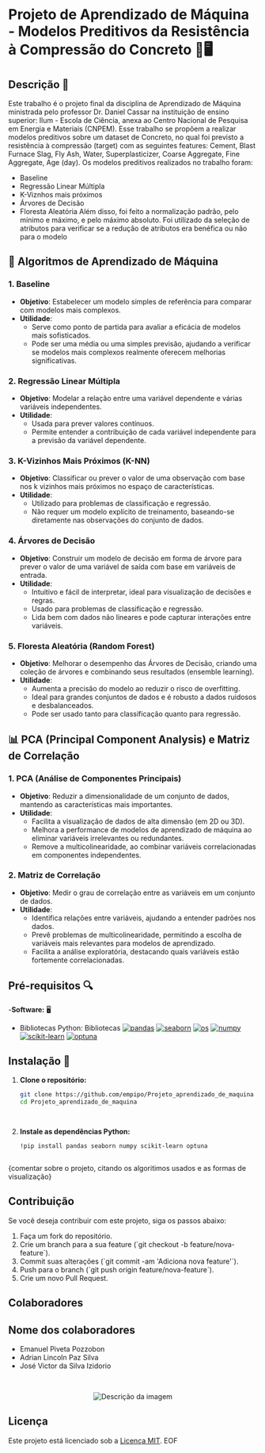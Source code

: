 # Projeto de Aprendizado de Máquina - Modelos Preditivos da Resistência à Compressão do Concreto 🧱🖥️
 
## Descrição 📄
 
Este trabalho é o projeto final da disciplina de Aprendizado de Máquina ministrada pelo professor Dr. Daniel Cassar na instituição de ensino superior: Ilum - Escola de Ciência, anexa ao Centro Nacional de Pesquisa em Energia e Materiais (CNPEM). Esse trabalho se propõem a realizar modelos preditivos sobre um dataset de Concreto, no qual foi previsto a resistência à compressão (target) com as seguintes features: Cement, Blast Furnace Slag, Fly Ash, Water, Superplasticizer, Coarse Aggregate, Fine Aggregate, Age (day). Os modelos preditivos realizados no trabalho foram:
- Baseline
- Regressão Linear Múltipla
- K-Viznhos mais próximos
- Árvores de Decisão
- Floresta Aleatória
Além disso, foi feito a normalização padrão, pelo mínimo e máximo, e pelo máximo absoluto. Foi utilizado da seleção de atributos para verificar se a redução de atributos era benéfica ou não para o modelo

## 🤖 Algoritmos de Aprendizado de Máquina

### 1. **Baseline**
- **Objetivo**: Estabelecer um modelo simples de referência para comparar com modelos mais complexos.
- **Utilidade**:
  - Serve como ponto de partida para avaliar a eficácia de modelos mais sofisticados.
  - Pode ser uma média ou uma simples previsão, ajudando a verificar se modelos mais complexos realmente oferecem melhorias significativas.

### 2. **Regressão Linear Múltipla**
- **Objetivo**: Modelar a relação entre uma variável dependente e várias variáveis independentes.
- **Utilidade**:
  - Usada para prever valores contínuos.
  - Permite entender a contribuição de cada variável independente para a previsão da variável dependente.

### 3. **K-Vizinhos Mais Próximos (K-NN)**
- **Objetivo**: Classificar ou prever o valor de uma observação com base nos k vizinhos mais próximos no espaço de características.
- **Utilidade**:
  - Utilizado para problemas de classificação e regressão.
  - Não requer um modelo explícito de treinamento, baseando-se diretamente nas observações do conjunto de dados.

### 4. **Árvores de Decisão**
- **Objetivo**: Construir um modelo de decisão em forma de árvore para prever o valor de uma variável de saída com base em variáveis de entrada.
- **Utilidade**:
  - Intuitivo e fácil de interpretar, ideal para visualização de decisões e regras.
  - Usado para problemas de classificação e regressão.
  - Lida bem com dados não lineares e pode capturar interações entre variáveis.

### 5. **Floresta Aleatória (Random Forest)**
- **Objetivo**: Melhorar o desempenho das Árvores de Decisão, criando uma coleção de árvores e combinando seus resultados (ensemble learning).
- **Utilidade**:
  - Aumenta a precisão do modelo ao reduzir o risco de overfitting.
  - Ideal para grandes conjuntos de dados e é robusto a dados ruidosos e desbalanceados.
  - Pode ser usado tanto para classificação quanto para regressão.

## 📊 PCA (Principal Component Analysis) e Matriz de Correlação

### 1. **PCA (Análise de Componentes Principais)**
- **Objetivo**: Reduzir a dimensionalidade de um conjunto de dados, mantendo as características mais importantes.
- **Utilidade**:
  - Facilita a visualização de dados de alta dimensão (em 2D ou 3D).
  - Melhora a performance de modelos de aprendizado de máquina ao eliminar variáveis irrelevantes ou redundantes.
  - Remove a multicolinearidade, ao combinar variáveis correlacionadas em componentes independentes.

### 2. **Matriz de Correlação**
- **Objetivo**: Medir o grau de correlação entre as variáveis em um conjunto de dados.
- **Utilidade**:
  - Identifica relações entre variáveis, ajudando a entender padrões nos dados.
  - Prevê problemas de multicolinearidade, permitindo a escolha de variáveis mais relevantes para modelos de aprendizado.
  - Facilita a análise exploratória, destacando quais variáveis estão fortemente correlacionadas.
 
## Pré-requisitos 🔍

-**Software:** 🖥️
  - Bibliotecas Python: Bibliotecas
    [![pandas](https://img.shields.io/badge/pandas-Latest-yellow)](https://pandas.pydata.org/)
    [![seaborn](https://img.shields.io/badge/seaborn-Latest-teal)](https://seaborn.pydata.org/)
    [![os](https://img.shields.io/badge/os-Latest-gray)](https://docs.python.org/3/library/os.html)
    [![numpy](https://img.shields.io/badge/numpy-Latest-orange)](https://numpy.org/)
    [![scikit-learn](https://img.shields.io/badge/scikit--learn-Latest-blue)](https://scikit-learn.org/)
    [![optuna](https://img.shields.io/badge/optuna-Latest-green)](https://optuna.org/)
## Instalação 🔧
 
1. **Clone o repositório:**
 
   ```bash
   git clone https://github.com/empipo/Projeto_aprendizado_de_maquina
   cd Projeto_aprendizado_de_maquina

 
2. **Instale as dependências Python:**
 
    ```bash
    !pip install pandas seaborn numpy scikit-learn optuna

 

{comentar sobre o projeto, citando os algoritimos usados e as formas de visualização}


 
## Contribuição
 
Se você deseja contribuir com este projeto, siga os passos abaixo:
 
1. Faça um fork do repositório.
2. Crie um branch para a sua feature (\`git checkout -b feature/nova-feature\`).
3. Commit suas alterações (\`git commit -am 'Adiciona nova feature'\`).
4. Push para o branch (\`git push origin feature/nova-feature\`).
5. Crie um novo Pull Request.
 
## Colaboradores
 
## Nome dos colaboradores
</div>
 
- Emanuel Piveta Pozzobon
- Adrian Lincoln Paz Silva
- José Victor da Silva Izidorio
 
<br>
 
  
 
<p align="center">
<img src="https://github.com/JVictor1604/Otimiza-o_do_Espalhamento_Rayleight_PCD/assets/171518829/fe1b443f-1c9e-42f2-88e8-85e1b4400fd0" alt="Descrição da imagem">
</p>
 
## Licença
Este projeto está licenciado sob a [Licença MIT](https://opensource.org/licenses/MIT).
EOF
